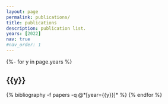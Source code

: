 ```yaml
---
layout: page
permalink: publications/
title: publications
description: publication list.
years: [2022]
nav: true
#nav_order: 1
---
```

<!-- _pages/publications.md-->
<div class="publications">

{%- for y in page.years %}
  <h2 class="year">{{y}}</h2>
  {% bibliography -f papers -q @*[year={{y}}]* %}
{% endfor %}

</div>
<!--
<p>You will be redirected to the main page within 3 seconds. If not redirected, please click <a href="{{ site.baseurl }}/">here</a>.</p>
-->
